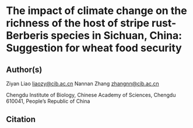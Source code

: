 # The impact of climate change on the richness of the host of stripe rust- Berberis species in Sichuan, China: Suggestion for wheat food security


## Author(s)

Ziyan Liao liaozy@cib.ac.cn
Nannan Zhang zhangnn@cib.ac.cn

Chengdu Institute of Biology, Chinese Academy of Sciences, Chengdu 610041, People’s Republic of China


## Citation


